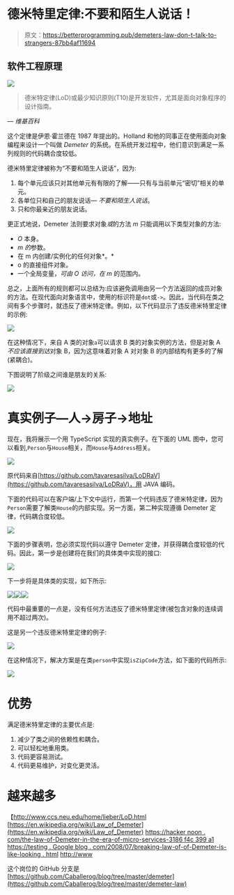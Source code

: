 # 德米特里定律:不要和陌生人说话！

> 原文：<https://betterprogramming.pub/demeters-law-don-t-talk-to-strangers-87bb4af11694>

## 软件工程原理

![](img/0c674604aa82783b86732a9af6d8c44a.png)

> 德米特定律(LoD)或最少知识原则(T10)是开发软件，尤其是面向对象程序的设计指南。

— *维基百科*

这个定律是伊恩·霍兰德在 1987 年提出的。Holland 和他的同事正在使用面向对象编程来设计一个叫做 *Demeter* 的系统。在系统开发过程中，他们意识到满足一系列规则的代码耦合度较低。

德米特里定律被称为“不要和陌生人说话”，因为:

1.  每个单元应该只对其他单元有有限的了解——只有与当前单元“密切”相关的单元。
2.  各单位只和自己的朋友说话— *不要和陌生人说话*。
3.  只和你最亲近的朋友说话。

更正式地说，Demeter 法则要求对象*或*的方法 *m* 只能调用以下类型对象的方法:

*   *O* 本身。
*   *m 的*参数。
*   在 m 内创建/实例化的任何对象*。*
*   o 的直接组件对象。
*   一个全局变量，*可由 O 访问，在 m* 的范围内。

总之，上面所有的规则都可以总结为:应该避免调用由另一个方法返回的成员对象的方法。在现代面向对象语言中，使用的标识符是`dot`或`->`。因此，当代码在类之间有多个步骤时，就违反了德米特定律。例如，以下代码显示了违反德米特里定律的示例:

![](img/9ad61918175824eed8e4c54ff1b85a28.png)

在这种情况下，来自 A 类的对象`a`可以请求 B 类的对象实例的方法，但是对象 A *不应该直接到达*对象 B，因为这意味着对象 A 对对象 B 的内部结构有更多的了解(紧耦合)。

下图说明了阶级之间谁是朋友的关系:

![](img/b6cf5c4b282af6a5d4cb32720632e874.png)

# 真实例子—人→房子→地址

现在，我将展示一个用 TypeScript 实现的真实例子。在下面的 UML 图中，您可以看到,`Person`与`House`相关，而`House`与`Address`相关。

![](img/8318c2ae1b6bd1f2025f84efa5efe96d.png)

原代码来自[https://github.com/tavaresasilva/LoDRaV](https://github.com/tavaresasilva/LoDRaV)，用 JAVA 编码。

下面的代码可以在客户端/上下文中运行，而第一个代码违反了德米特定律，因为`Person`需要了解类`House`的内部实现。另一方面，第二种实现遵循 Demeter 定律，代码耦合度较低。

![](img/dfd256b6eb9b16561f8ceb1cf809a432.png)

下面的步骤表明，您必须实现代码以遵守 Demeter 定律，并获得耦合度较低的代码。因此，第一步是创建将在我们的具体类中实现的接口:

![](img/2a229d4e381af033b8692eac7101400b.png)

下一步将是具体类的实现，如下所示:

![](img/09e8a8824581716a18197ae1aaa44597.png)![](img/cea99525b11286fe1be32bc49121fee2.png)![](img/8fad78458e37c1464472e81ade41208a.png)

代码中最重要的一点是，没有任何方法违反了德米特里定律(被包含对象的连续调用不超过两次)。

这是另一个违反德米特里定律的例子:

![](img/48279aba218a542cb9213dcb27bf30cc.png)

在这种情况下，解决方案是在类`person`中实现`isZipCode`方法，如下面的代码所示:

![](img/13cb5493137c82460ed30714b265496f.png)

# 优势

满足德米特里定律的主要优点是:

1.  减少了类之间的依赖性和耦合。
2.  可以轻松地重用类。
3.  代码更容易测试。
4.  代码更易维护，对变化更灵活。

# 越来越多

【http://www.ccs.neu.edu/home/lieber/LoD.html
[https://en.wikipedia.org/wiki/Law_of_Demeter](https://en.wikipedia.org/wiki/Law_of_Demeter)
[https://hacker noon . com/the-law-of-Demeter-in-the-era-of-micro-services-3186 f4c 399 a1](https://hackernoon.com/the-law-of-demeter-in-the-era-of-microservices-3186f4c399a1)
[https://testing . Google blog . com/2008/07/breaking-law-of-of-Demeter-is-like-looking . html](https://testing.googleblog.com/2008/07/breaking-law-of-demeter-is-like-looking.html)
[http://www](http://www.virtuouscode.com/2011/07/05/demeter-its-not-just-a-good-idea-its-the-law/)

这个岗位的 GitHub 分支是[https://github.com/Caballerog/blog/tree/master/demeter](https://github.com/Caballerog/blog/tree/master/demeter-law)